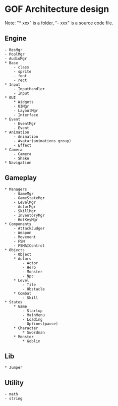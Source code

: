 # GOF Architecture design

Note: "* xxx" is a folder, "- xxx" is a source code file.

## Engine
    - ResMgr
    - PoolMgr
    - AudioMgr
    * Base
        - class
        - sprite
        - font
        - rect
    * Input
        - InputHandler
        - Input
    * GUI
        * Widgets
        - UIMgr
        - LayoutMgr
        - Interface
    * Event
        - EventMgr
        - Event
    * Animation
        - Animation
        - Avatar(animations group)
        - Effect
    * Camera
        - Camera
        - Shake
    * Navigation

## Gameplay
    * Managers
        - GameMgr
        - GameStateMgr
        - LevelMgr
        - ActorMgr
        - SkillMgr
        - InventoryMgr
        - HotKeyMgr
    * Components
        - AttackJudger
        - Weapon
        - Movement
        - FSM
        - FSMAIControl
    * Objects
        - Object
        * Actors
            - Actor
            - Hero
            - Monster
            - Npc
        * Level
            - Tile
            - Obstacle
        * Combat
            - Skill
    * States
        * Game
            - Startup
            - MainMenu
            - Loading
            - Options(pause)
        * Character
            * Swordman
        * Monster
            * Goblin

## Lib
    * Jumper

## Utility
    - math
    - string


